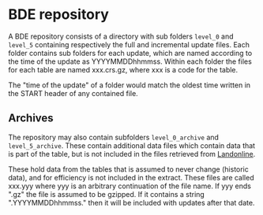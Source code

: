 # BDE repository

A BDE repository consists of a directory with sub folders `level_0` and
`level_5` containing respectively the full and incremental update files.
Each folder contains sub folders for each update, which are named according to 
the time of the update as YYYYMMDDhhmmss.  Within each folder the files for
each table are named xxx.crs.gz, where xxx is a code for the table.

The "time of the update" of a folder would match the oldest
time written in the START header of any contained file.

## Archives

The repository may also contain subfolders `level_0_archive` and
`level_5_archive`.  These contain additional data files which contain
data that is part of the table, but is not included in the files retrieved
from [Landonline](http://www.linz.govt.nz/land/landonline).

These hold data from the tables that is assumed to never change (historic
data), and for efficiency is not included in the extract.  These files are
called xxx.yyy where yyy is an arbitrary continuation of the file name.
If yyy ends ".gz" the file is assumed to be gzipped.  If it contains a
string ".YYYYMMDDhhmmss." then it will be included with updates after
that date.

